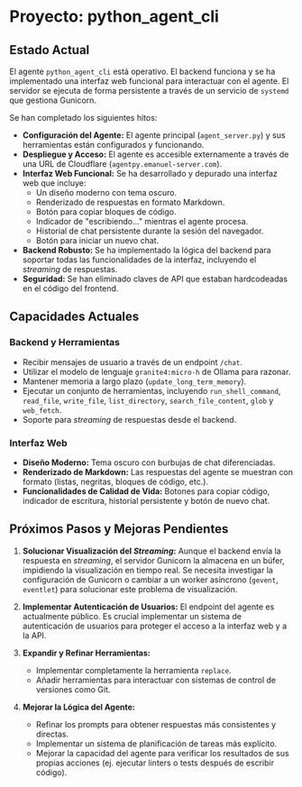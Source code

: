 # Proyecto: python_agent_cli

## Estado Actual

El agente `python_agent_cli` está operativo. El backend funciona y se ha implementado una interfaz web funcional para interactuar con el agente. El servidor se ejecuta de forma persistente a través de un servicio de `systemd` que gestiona Gunicorn.

Se han completado los siguientes hitos:

*   **Configuración del Agente:** El agente principal (`agent_server.py`) y sus herramientas están configurados y funcionando.
*   **Despliegue y Acceso:** El agente es accesible externamente a través de una URL de Cloudflare (`agentpy.emanuel-server.com`).
*   **Interfaz Web Funcional:** Se ha desarrollado y depurado una interfaz web que incluye:
    *   Un diseño moderno con tema oscuro.
    *   Renderizado de respuestas en formato Markdown.
    *   Botón para copiar bloques de código.
    *   Indicador de "escribiendo..." mientras el agente procesa.
    *   Historial de chat persistente durante la sesión del navegador.
    *   Botón para iniciar un nuevo chat.
*   **Backend Robusto:** Se ha implementado la lógica del backend para soportar todas las funcionalidades de la interfaz, incluyendo el *streaming* de respuestas.
*   **Seguridad:** Se han eliminado claves de API que estaban hardcodeadas en el código del frontend.

## Capacidades Actuales

### Backend y Herramientas

*   Recibir mensajes de usuario a través de un endpoint `/chat`.
*   Utilizar el modelo de lenguaje `granite4:micro-h` de Ollama para razonar.
*   Mantener memoria a largo plazo (`update_long_term_memory`).
*   Ejecutar un conjunto de herramientas, incluyendo `run_shell_command`, `read_file`, `write_file`, `list_directory`, `search_file_content`, `glob` y `web_fetch`.
*   Soporte para *streaming* de respuestas desde el backend.

### Interfaz Web

*   **Diseño Moderno:** Tema oscuro con burbujas de chat diferenciadas.
*   **Renderizado de Markdown:** Las respuestas del agente se muestran con formato (listas, negritas, bloques de código, etc.).
*   **Funcionalidades de Calidad de Vida:** Botones para copiar código, indicador de escritura, historial persistente y botón de nuevo chat.

## Próximos Pasos y Mejoras Pendientes

1.  **Solucionar Visualización del *Streaming*:** Aunque el backend envía la respuesta en *streaming*, el servidor Gunicorn la almacena en un búfer, impidiendo la visualización en tiempo real. Se necesita investigar la configuración de Gunicorn o cambiar a un worker asíncrono (`gevent`, `eventlet`) para solucionar este problema de visualización.

2.  **Implementar Autenticación de Usuarios:** El endpoint del agente es actualmente público. Es crucial implementar un sistema de autenticación de usuarios para proteger el acceso a la interfaz web y a la API.

3.  **Expandir y Refinar Herramientas:**
    *   Implementar completamente la herramienta `replace`.
    *   Añadir herramientas para interactuar con sistemas de control de versiones como Git.

4.  **Mejorar la Lógica del Agente:**
    *   Refinar los prompts para obtener respuestas más consistentes y directas.
    *   Implementar un sistema de planificación de tareas más explícito.
    *   Mejorar la capacidad del agente para verificar los resultados de sus propias acciones (ej. ejecutar linters o tests después de escribir código).